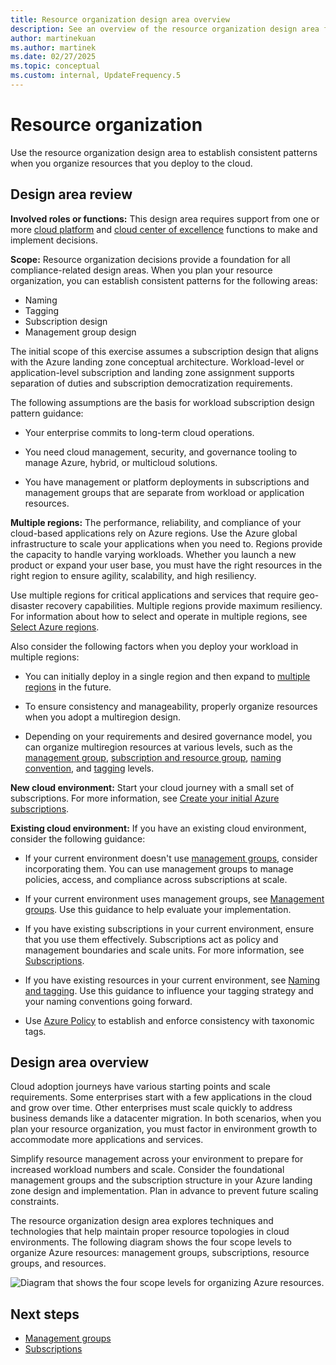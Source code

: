 ```yaml
---
title: Resource organization design area overview
description: See an overview of the resource organization design area for cloud deployments.
author: martinekuan
ms.author: martinek
ms.date: 02/27/2025
ms.topic: conceptual
ms.custom: internal, UpdateFrequency.5
---
```


# Resource organization

Use the resource organization design area to establish consistent patterns when you organize resources that you deploy to the cloud.

## Design area review

**Involved roles or functions:** This design area requires support from one or more [cloud platform](../../../organize/cloud-platform.md) and [cloud center of excellence](../../../organize/cloud-center-of-excellence.md) functions to make and implement decisions.

**Scope:** Resource organization decisions provide a foundation for all compliance-related design areas. When you plan your resource organization, you can establish consistent patterns for the following areas:

- Naming
- Tagging
- Subscription design
- Management group design

The initial scope of this exercise assumes a subscription design that aligns with the Azure landing zone conceptual architecture. Workload-level or application-level subscription and landing zone assignment supports separation of duties and subscription democratization requirements.

The following assumptions are the basis for workload subscription design pattern guidance:

- Your enterprise commits to long-term cloud operations.

- You need cloud management, security, and governance tooling to manage Azure, hybrid, or multicloud solutions.
- You have management or platform deployments in subscriptions and management groups that are separate from workload or application resources.

**Multiple regions:** The performance, reliability, and compliance of your cloud-based applications rely on Azure regions. Use the Azure global infrastructure to scale your applications when you need to. Regions provide the capacity to handle varying workloads. Whether you launch a new product or expand your user base, you must have the right resources in the right region to ensure agility, scalability, and high resiliency.

Use multiple regions for critical applications and services that require geo-disaster recovery capabilities. Multiple regions provide maximum resiliency. For information about how to select and operate in multiple regions, see [Select Azure regions](/azure/cloud-adoption-framework/ready/considerations/regions).

Also consider the following factors when you deploy your workload in multiple regions:

- You can initially deploy in a single region and then expand to [multiple regions](../../considerations/regions.md) in the future.

- To ensure consistency and manageability, properly organize resources when you adopt a multiregion design.  
- Depending on your requirements and desired governance model, you can organize multiregion resources at various levels, such as the [management group](resource-org-management-groups.md), [subscription and resource group](resource-org-subscriptions.md), [naming convention](../../azure-best-practices/resource-naming.md), and [tagging](../../azure-best-practices/resource-tagging.md) levels.

**New cloud environment:** Start your cloud journey with a small set of subscriptions. For more information, see [Create your initial Azure subscriptions](../../azure-best-practices/initial-subscriptions.md).

**Existing cloud environment:** If you have an existing cloud environment, consider the following guidance:

- If your current environment doesn't use [management groups](resource-org-management-groups.md), consider incorporating them. You can use management groups to manage policies, access, and compliance across subscriptions at scale.

- If your current environment uses management groups, see [Management groups](resource-org-management-groups.md). Use this guidance to help evaluate your implementation.
- If you have existing subscriptions in your current environment, ensure that you use them effectively. Subscriptions act as policy and management boundaries and scale units. For more information, see [Subscriptions](resource-org-subscriptions.md).
- If you have existing resources in your current environment, see [Naming and tagging](../../azure-best-practices/naming-and-tagging.md). Use this guidance to influence your tagging strategy and your naming conventions going forward.
- Use [Azure Policy](/azure/azure-resource-manager/management/tag-policies) to establish and enforce consistency with taxonomic tags.

## Design area overview

Cloud adoption journeys have various starting points and scale requirements. Some enterprises start with a few applications in the cloud and grow over time. Other enterprises must scale quickly to address business demands like a datacenter migration. In both scenarios, when you plan your resource organization, you must factor in environment growth to accommodate more applications and services.

Simplify resource management across your environment to prepare for increased workload numbers and scale. Consider the foundational management groups and the subscription structure in your Azure landing zone design and implementation. Plan in advance to prevent future scaling constraints.

The resource organization design area explores techniques and technologies that help maintain proper resource topologies in cloud environments. The following diagram shows the four scope levels to organize Azure resources: management groups, subscriptions, resource groups, and resources.

![Diagram that shows the four scope levels for organizing Azure resources.](../../azure-setup-guide/media/organize-resources/scope-levels.png)

## Next steps

- [Management groups](./resource-org-management-groups.md)
- [Subscriptions](./resource-org-subscriptions.md)
